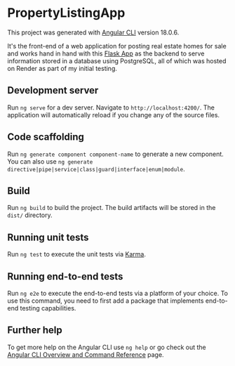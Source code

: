 # PropertyListingApp

This project was generated with [Angular CLI](https://github.com/angular/angular-cli) version 18.0.6.

It's the front-end of a web application for posting real estate homes for sale and works hand in hand with this [Flask App](https://github.com/MrElementary/propertyflaskapp) as the backend to serve information stored in a database using PostgreSQL, all of which was hosted on Render as part of my initial testing.

## Development server

Run `ng serve` for a dev server. Navigate to `http://localhost:4200/`. The application will automatically reload if you change any of the source files.

## Code scaffolding

Run `ng generate component component-name` to generate a new component. You can also use `ng generate directive|pipe|service|class|guard|interface|enum|module`.

## Build

Run `ng build` to build the project. The build artifacts will be stored in the `dist/` directory.

## Running unit tests

Run `ng test` to execute the unit tests via [Karma](https://karma-runner.github.io).

## Running end-to-end tests

Run `ng e2e` to execute the end-to-end tests via a platform of your choice. To use this command, you need to first add a package that implements end-to-end testing capabilities.

## Further help

To get more help on the Angular CLI use `ng help` or go check out the [Angular CLI Overview and Command Reference](https://angular.dev/tools/cli) page.
